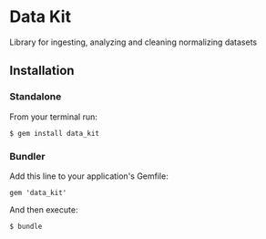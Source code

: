 Data Kit
==========
 
Library for ingesting, analyzing and cleaning normalizing datasets

## Installation

### Standalone

From your terminal run:

    $ gem install data_kit

### Bundler

Add this line to your application's Gemfile:

    gem 'data_kit'

And then execute:

    $ bundle